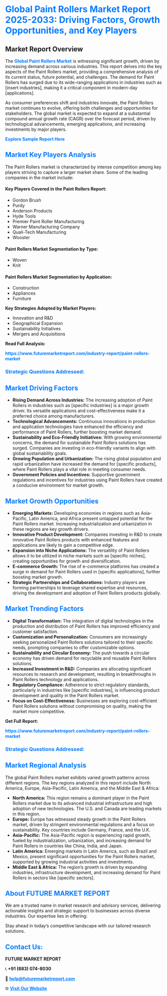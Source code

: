 <h1 style="color: #007BFF;">Global Paint Rollers Market Report 2025-2033: Driving Factors, Growth Opportunities, and Key Players</h1>

<section id="overview">
<h2>Market Report Overview</h2>
<p>The <a href="https://www.futuremarketreport.com/industry-report/paint-rollers-market" style="color: #007BFF; text-decoration: none;"><strong>Global Paint Rollers Market</strong></a> is witnessing significant growth, driven by increasing demand across various industries. This report delves into the key aspects of the Paint Rollers market, providing a comprehensive analysis of its current status, future potential, and challenges. The demand for Paint Rollers has surged due to its wide-ranging applications in industries such as [insert industries], making it a critical component in modern-day [applications].</p>
<p>As consumer preferences shift and industries innovate, the Paint Rollers market continues to evolve, offering both challenges and opportunities for stakeholders. The global market is expected to expand at a substantial compound annual growth rate (CAGR) over the forecast period, driven by technological advancements, emerging applications, and increasing investments by major players.</p>
</section>

<section id="overview">
<p><a href="https://www.futuremarketreport.com/request-sample/reportId=61291" style="color: #007BFF; text-decoration: none;"><strong>Explore Sample Report Here</strong></a></p>
</section>

<section id="key-players">
<h2 style="color: #007BFF;">Market Key Players Analysis</h2>
<p>The Paint Rollers market is characterized by intense competition among key players striving to capture a larger market share. Some of the leading companies in the market include:</p>
<h4>Key Players Covered in the Paint Rollers Report:</h4>
<ul><li>Gordon Brush</li><li>Purdy</li><li>Anderson Products</li><li>Hyde Tools</li><li>Premier Paint Roller Manufacturing</li><li>Warner Manufacturing Company</li><li>Quali-Tech Manufacturing</li><li>Wooster</li></ul>
<h4>Paint Rollers Market Segmentation by Type:</h4>
<ul><li>Woven</li><li>Knit</li></ul>

<h4>Paint Rollers Market Segmentation by Application:</h4>
<ul><li>Construction</li><li>Appliances</li><li>Furniture</li></ul>
<p><strong>Key Strategies Adopted by Market Players:</strong></p>
<ul>
<li>Innovation and R&D</li>
<li>Geographical Expansion</li>
<li>Sustainability Initiatives</li>
<li>Mergers and Acquisitions</li>
</ul>
</section>

<section>
<p><strong>Read Full Analysis: </strong></p><a href="https://www.futuremarketreport.com/industry-report/paint-rollers-market" style="color: #007BFF; text-decoration: none;"><strong>https://www.futuremarketreport.com/industry-report/paint-rollers-market</strong></a>
<h3 style="color: #007BFF;">Strategic Questions Addressed:</h3>
</section>

<section id="driving-factors">
<h2 style="color: #007BFF;">Market Driving Factors</h2>
<ul>
<li><strong>Rising Demand Across Industries:</strong> The increasing adoption of Paint Rollers in industries such as [specific industries] is a major growth driver. Its versatile applications and cost-effectiveness make it a preferred choice among manufacturers.</li>
<li><strong>Technological Advancements:</strong> Continuous innovations in production and application technologies have enhanced the efficiency and performance of Paint Rollers, further boosting market demand.</li>
<li><strong>Sustainability and Eco-Friendly Initiatives:</strong> With growing environmental concerns, the demand for sustainable Paint Rollers solutions has surged. Companies are investing in eco-friendly variants to align with global sustainability goals.</li>
<li><strong>Growing Population and Urbanization:</strong> The rising global population and rapid urbanization have increased the demand for [specific products], where Paint Rollers plays a vital role in meeting consumer needs.</li>
<li><strong>Government Policies and Incentives:</strong> Supportive government regulations and incentives for industries using Paint Rollers have created a conducive environment for market growth.</li>
</ul>
</section>

<section id="growth-opportunities">
<h2 style="color: #007BFF;">Market Growth Opportunities</h2>
<ul>
<li><strong>Emerging Markets:</strong> Developing economies in regions such as Asia-Pacific, Latin America, and Africa present untapped potential for the Paint Rollers market. Increasing industrialization and urbanization in these regions are key growth drivers.</li>
<li><strong>Innovative Product Development:</strong> Companies investing in R&D to create innovative Paint Rollers products with enhanced features and applications are likely to gain a competitive edge.</li>
<li><strong>Expansion into Niche Applications:</strong> The versatility of Paint Rollers allows it to be utilized in niche markets such as [specific niches], creating opportunities for growth and diversification.</li>
<li><strong>E-commerce Growth:</strong> The rise of e-commerce platforms has created a surge in demand for Paint Rollers used in [specific applications], further boosting market growth.</li>
<li><strong>Strategic Partnerships and Collaborations:</strong> Industry players are forming partnerships to leverage shared expertise and resources, driving the development and adoption of Paint Rollers products globally.</li>
</ul>
</section>

<section id="trending-factors">
<h2 style="color: #007BFF;">Market Trending Factors</h2>
<ul>
<li><strong>Digital Transformation:</strong> The integration of digital technologies in the production and distribution of Paint Rollers has improved efficiency and customer satisfaction.</li>
<li><strong>Customization and Personalization:</strong> Consumers are increasingly seeking personalized Paint Rollers solutions tailored to their specific needs, prompting companies to offer customizable options.</li>
<li><strong>Sustainability and Circular Economy:</strong> The push towards a circular economy has driven demand for recyclable and reusable Paint Rollers solutions.</li>
<li><strong>Increased Investment in R&D:</strong> Companies are allocating significant resources to research and development, resulting in breakthroughs in Paint Rollers technology and applications.</li>
<li><strong>Regulatory Compliance:</strong> Adherence to strict regulatory standards, particularly in industries like [specific industries], is influencing product development and quality in the Paint Rollers market.</li>
<li><strong>Focus on Cost-Effectiveness:</strong> Businesses are exploring cost-efficient Paint Rollers solutions without compromising on quality, making the market more competitive.</li>
</ul>
</section>

<section>
<p><strong>Get Full Report: </strong></p><a href="https://www.futuremarketreport.com/industry-report/paint-rollers-market" style="color: #007BFF; text-decoration: none;"><strong>https://www.futuremarketreport.com/industry-report/paint-rollers-market</strong></a>
<h3 style="color: #007BFF;">Strategic Questions Addressed:</h3>
</section>


<section id="regional-analysis">
<h2 style="color: #007BFF;">Market Regional Analysis</h2>
<p>The global Paint Rollers market exhibits varied growth patterns across different regions. The key regions analyzed in this report include North America, Europe, Asia-Pacific, Latin America, and the Middle East & Africa:</p>
<ul>
<li><strong>North America:</strong> This region remains a dominant player in the Paint Rollers market due to its advanced industrial infrastructure and high adoption of new technologies. The U.S. and Canada are leading markets in this region.</li>
<li><strong>Europe:</strong> Europe has witnessed steady growth in the Paint Rollers market, driven by stringent environmental regulations and a focus on sustainability. Key countries include Germany, France, and the U.K.</li>
<li><strong>Asia-Pacific:</strong> The Asia-Pacific region is experiencing rapid growth, fueled by industrialization, urbanization, and increasing demand for Paint Rollers in countries like China, India, and Japan.</li>
<li><strong>Latin America:</strong> Emerging markets in Latin America, such as Brazil and Mexico, present significant opportunities for the Paint Rollers market, supported by growing industrial activities and investments.</li>
<li><strong>Middle East & Africa:</strong> The region’s growth is driven by expanding industries, infrastructure development, and increasing demand for Paint Rollers in sectors like [specific sectors].</li>
</ul>
</section>

<footer>
<h2 style="color: #007BFF;">About FUTURE MARKET REPORT</h2>
<p>We are a trusted name in market research and advisory services, delivering actionable insights and strategic support to businesses across diverse industries. Our expertise lies in offering:</p>

<p>Stay ahead in today’s competitive landscape with our tailored research solutions.</p>

<h2 style="color: #007BFF;">Contact Us:</h2>
<p><strong>FUTURE MARKET REPORT</strong></p>
<p>📞 <strong>+91 (883) 074-8030</strong></p>
<p>📧 <strong><a href="mailto:help@futuremarketreport.com" style="color: #007BFF;">help@futuremarketreport.com</a></strong></p>
<p>🌐 <strong><a href="https://www.futuremarketreport.com/" style="color: #007BFF;">Visit Our Website</a></strong></p>
</footer>